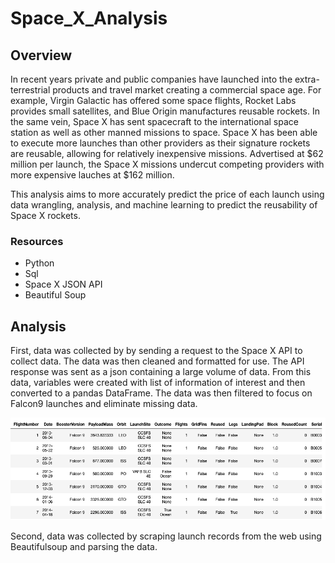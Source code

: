 # Space_X_Analysis


## Overview
In recent years private and public companies have launched into the extra-terrestrial products and travel market creating a commercial space age. For example, Virgin Galactic has offered some space flights, Rocket Labs provides small satellites, and Blue Origin manufactures reusable rockets. In the same vein, Space X has sent spacecraft to the international space station as well as other manned missions to space. Space X has been able to execute more launches than other providers as their signature rockets are reusable, allowing for relatively inexpensive missions. Advertised at $62 million per launch, the Space X missions undercut competing providers with more expensive lauches at $162 million. 

This analysis aims to more accurately predict the price of each launch using data wrangling, analysis, and machine learning to predict the reusability of Space X rockets. 

### Resources
  * Python
  * Sql
  * Space X JSON API
  * Beautiful Soup
  

## Analysis
First, data was collected by by sending a request to the Space X API to collect data. The data was then cleaned and formatted for use. The API response was sent as a json containing a large volume of data. From this data, variables were created with list of information of interest and then converted to a pandas DataFrame. The data was then filtered to focus on Falcon9 launches and eliminate missing data. 

<img src="Resources/dataframe_api.png">


Second, data was collected by scraping launch records from the web using Beautifulsoup and parsing the data.
